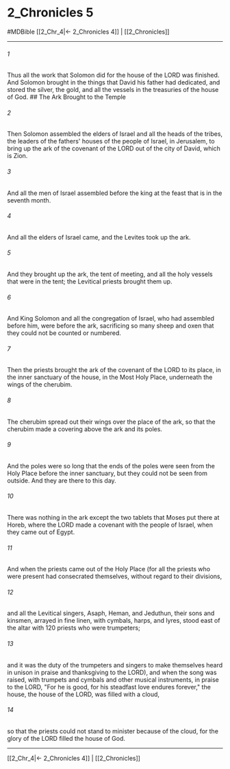 # 2_Chronicles 5
#MDBible
[[2_Chr_4|← 2_Chronicles 4]] | [[2_Chronicles]]

***

###### 1 
Thus all the work that Solomon did for the house of the LORD was finished. And Solomon brought in the things that David his father had dedicated, and stored the silver, the gold, and all the vessels in the treasuries of the house of God. ## The Ark Brought to the Temple 

###### 2 
Then Solomon assembled the elders of Israel and all the heads of the tribes, the leaders of the fathers' houses of the people of Israel, in Jerusalem, to bring up the ark of the covenant of the LORD out of the city of David, which is Zion. 

###### 3 
And all the men of Israel assembled before the king at the feast that is in the seventh month. 

###### 4 
And all the elders of Israel came, and the Levites took up the ark. 

###### 5 
And they brought up the ark, the tent of meeting, and all the holy vessels that were in the tent; the Levitical priests brought them up. 

###### 6 
And King Solomon and all the congregation of Israel, who had assembled before him, were before the ark, sacrificing so many sheep and oxen that they could not be counted or numbered. 

###### 7 
Then the priests brought the ark of the covenant of the LORD to its place, in the inner sanctuary of the house, in the Most Holy Place, underneath the wings of the cherubim. 

###### 8 
The cherubim spread out their wings over the place of the ark, so that the cherubim made a covering above the ark and its poles. 

###### 9 
And the poles were so long that the ends of the poles were seen from the Holy Place before the inner sanctuary, but they could not be seen from outside. And they are there to this day. 

###### 10 
There was nothing in the ark except the two tablets that Moses put there at Horeb, where the LORD made a covenant with the people of Israel, when they came out of Egypt. 

###### 11 
And when the priests came out of the Holy Place (for all the priests who were present had consecrated themselves, without regard to their divisions, 

###### 12 
and all the Levitical singers, Asaph, Heman, and Jeduthun, their sons and kinsmen, arrayed in fine linen, with cymbals, harps, and lyres, stood east of the altar with 120 priests who were trumpeters; 

###### 13 
and it was the duty of the trumpeters and singers to make themselves heard in unison in praise and thanksgiving to the LORD), and when the song was raised, with trumpets and cymbals and other musical instruments, in praise to the LORD, "For he is good, for his steadfast love endures forever," the house, the house of the LORD, was filled with a cloud, 

###### 14 
so that the priests could not stand to minister because of the cloud, for the glory of the LORD filled the house of God. 

***

[[2_Chr_4|← 2_Chronicles 4]] | [[2_Chronicles]]

